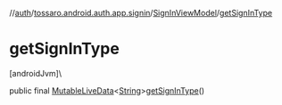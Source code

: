 //[auth](../../../index.md)/[tossaro.android.auth.app.signin](../index.md)/[SignInViewModel](index.md)/[getSignInType](get-sign-in-type.md)

# getSignInType

[androidJvm]\

public final [MutableLiveData](https://developer.android.com/reference/kotlin/androidx/lifecycle/MutableLiveData.html)&lt;[String](https://developer.android.com/reference/kotlin/java/lang/String.html)&gt;[getSignInType](get-sign-in-type.md)()
